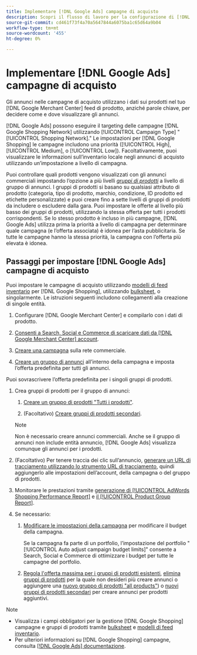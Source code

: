 ```yaml
---
title: Implementare [!DNL Google Ads] campagne di acquisto
description: Scopri il flusso di lavoro per la configurazione di [!DNL Google Ads] campagne di acquisto.
source-git-commit: cd461f73f4a70a5647844a6075ba1c65d64a9b04
workflow-type: tm+mt
source-wordcount: '455'
ht-degree: 0%

---
```


# Implementare [!DNL Google Ads] campagne di acquisto

Gli annunci nelle campagne di acquisto utilizzano i dati sui prodotti nel tuo [!DNL Google Merchant Center] feed di prodotto, anziché parole chiave, per decidere come e dove visualizzare gli annunci.

[!DNL Google Ads] possono eseguire il targeting delle campagne [!DNL Google Shopping Network] utilizzando [!UICONTROL Campaign Type] &quot;[!UICONTROL Shopping Network].&quot; Le impostazioni per [!DNL Google Shopping] le campagne includono una priorità ([!UICONTROL High], [!UICONTROL Medium], o [!UICONTROL Low]). Facoltativamente, puoi visualizzare le informazioni sull’inventario locale negli annunci di acquisto utilizzando un’impostazione a livello di campagna.

Puoi controllare quali prodotti vengono visualizzati con gli annunci commerciali impostando l’opzione a più livelli *[gruppi di prodotti](/help/search-social-commerce/campaign-management/campaigns/product-group-about.md)* a livello di gruppo di annunci. I gruppi di prodotti si basano su qualsiasi attributo di prodotto (categoria, tipo di prodotto, marchio, condizione, ID prodotto ed etichette personalizzate) e puoi creare fino a sette livelli di gruppi di prodotti da includere o escludere dalla gara. Puoi impostare le offerte al livello più basso dei gruppi di prodotti, utilizzando la stessa offerta per tutti i prodotti corrispondenti. Se lo stesso prodotto è incluso in più campagne, [!DNL Google Ads] utilizza prima la priorità a livello di campagna per determinare quale campagna (e l’offerta associata) è idonea per l’asta pubblicitaria. Se tutte le campagne hanno la stessa priorità, la campagna con l’offerta più elevata è idonea.

## Passaggi per impostare [!DNL Google Ads] campagne di acquisto

Puoi impostare le campagne di acquisto utilizzando [modelli di feed inventario](/help/search-social-commerce/campaign-management/inventory-feeds/inventory-feeds-about.md) per [!DNL Google Shopping], utilizzando [bulksheet](/help/search-social-commerce/campaign-management/bulksheets/bulksheet-about.md), o singolarmente. Le istruzioni seguenti includono collegamenti alla creazione di singole entità.

1. Configurare [!DNL Google Merchant Center] e compilarlo con i dati di prodotto.

1. [Consenti a Search, Social e Commerce di scaricare dati da [!DNL Google Merchant Center] account](/help/search-social-commerce/campaign-management/accounts/merchant-account-manage.md).

1. [Creare una campagna](/help/search-social-commerce/campaign-management/campaigns/campaign-manage.md) sulla rete commerciale.

1. [Creare un gruppo di annunci](/help/search-social-commerce/campaign-management/campaigns/ad-group-manage.md) all’interno della campagna e imposta l’offerta predefinita per tutti gli annunci.

Puoi sovrascrivere l’offerta predefinita per i singoli gruppi di prodotti.

1. Crea gruppi di prodotti per il gruppo di annunci:

   1. [Creare un gruppo di prodotti &quot;Tutti i prodotti&quot;](/help/search-social-commerce/campaign-management/campaigns/product-group-manage.md).

   1. (Facoltativo) [Creare gruppi di prodotti secondari](/help/search-social-commerce/campaign-management/campaigns/product-group-manage.md).
   >[!NOTE]
   >Non è necessario creare annunci commerciali. Anche se il gruppo di annunci non include entità annuncio, [!DNL Google Ads] visualizza comunque gli annunci per i prodotti.

1. (Facoltativo) Per tenere traccia dei clic sull’annuncio, [generare un URL di tracciamento utilizzando lo strumento URL di tracciamento](/help/search-social-commerce/tools/click-tracking-url-generate.md), quindi aggiungerlo alle impostazioni dell’account, della campagna o del gruppo di prodotti.

1. Monitorare le prestazioni tramite [generazione di [!UICONTROL AdWords Shopping Performance Report]](/help/search-social-commerce/reports/management/specialty/specialty-report-generate.md) e [il [!UICONTROL Product Group Report]](/help/search-social-commerce/reports/management/basic-advanced/basic-advanced-report-generate.md).

1. Se necessario:

   1. [Modificare le impostazioni della campagna](/help/search-social-commerce/campaign-management/campaigns/campaign-manage.md) per modificare il budget della campagna.

      Se la campagna fa parte di un portfolio, l’impostazione del portfolio &quot;[!UICONTROL Auto adjust campaign budget limits]&quot; consente a Search, Social e Commerce di ottimizzare i budget per tutte le campagne del portfolio.

   1. [Regola l&#39;offerta massima per i gruppi di prodotti esistenti](/help/search-social-commerce/campaign-management/campaigns/product-group-manage.md), [elimina gruppi di prodotti](/help/search-social-commerce/campaign-management/campaigns/product-group-manage.md) per la quale non desideri più creare annunci o aggiungere una [nuovo gruppo di prodotti &quot;all products&quot;](/help/search-social-commerce/campaign-management/campaigns/product-group-manage.md)) o [nuovi gruppi di prodotti secondari](/help/search-social-commerce/campaign-management/campaigns/product-group-manage.md) per creare annunci per prodotti aggiuntivi.

>[!NOTE]
>
>* Visualizza i campi obbligatori per la gestione [!DNL Google Shopping] campagne e gruppi di prodotti tramite [bulksheet](/help/search-social-commerce/campaign-management/bulksheets/bulksheet-data-formats/bulksheet-data-google.md) e [modelli di feed inventario](/help/search-social-commerce/campaign-management/inventory-feeds/ad-templates/template-google-shopping.md).
>* Per ulteriori informazioni su [!DNL Google Shopping] campagne, consulta [[!DNL Google Ads] documentazione](https://support.google.com/google-ads/answer/2454022).

